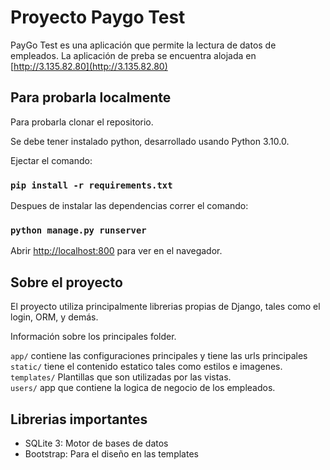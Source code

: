 # Proyecto Paygo Test

PayGo Test es una aplicación que permite la lectura de datos de empleados. La aplicación de preba se encuentra alojada en [http://3.135.82.80](http://3.135.82.80)

## Para probarla localmente

Para probarla clonar el repositorio. 

Se debe tener instalado python, desarrollado usando Python 3.10.0.

Ejectar el comando:

### `pip install -r requirements.txt`
  

Despues de instalar las dependencias correr el comando:  

### `python manage.py runserver`  

Abrir [http://localhost:800](http://localhost:8000) para ver en el navegador. 
  
## Sobre el proyecto

El proyecto utiliza principalmente librerias propias de Django, tales como el login, ORM, y demás.

Información sobre los principales folder.

`app/` contiene las configuraciones principales y tiene las urls principales<br />
`static/` tiene el contenido estatico tales como estilos e imagenes.<br />
`templates/` Plantillas que son utilizadas por las vistas.<br />
`users/` app que contiene la logica de negocio de los empleados.<br />
 
 
 ## Librerias importantes

- SQLite 3: Motor de bases de datos
- Bootstrap: Para el diseño en las templates




